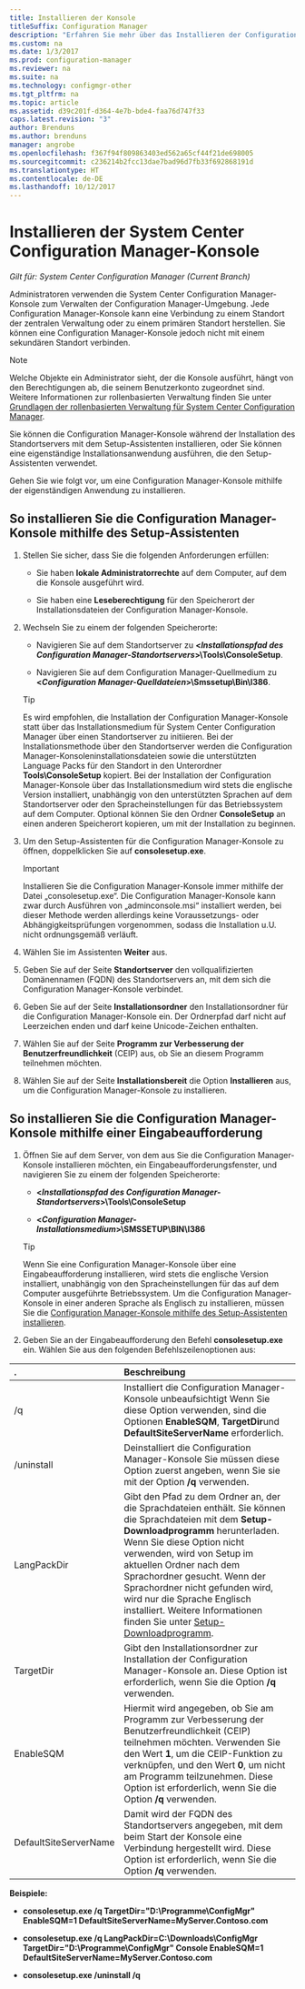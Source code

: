 ```yaml
---
title: Installieren der Konsole
titleSuffix: Configuration Manager
description: "Erfahren Sie mehr über das Installieren der Configuration Manager-Konsole, um eine Verbindung zu einem Standort der zentralen Verwaltung oder einem primären Standort herzustellen."
ms.custom: na
ms.date: 1/3/2017
ms.prod: configuration-manager
ms.reviewer: na
ms.suite: na
ms.technology: configmgr-other
ms.tgt_pltfrm: na
ms.topic: article
ms.assetid: d39c201f-d364-4e7b-bde4-faa76d747f33
caps.latest.revision: "3"
author: Brenduns
ms.author: brenduns
manager: angrobe
ms.openlocfilehash: f367f94f809863403ed562a65cf44f21de698005
ms.sourcegitcommit: c236214b2fcc13dae7bad96d7fb33f692868191d
ms.translationtype: HT
ms.contentlocale: de-DE
ms.lasthandoff: 10/12/2017
---
```

# <a name="install-the-system-center-configuration-manager-console"></a>Installieren der System Center Configuration Manager-Konsole

*Gilt für: System Center Configuration Manager (Current Branch)*

Administratoren verwenden die System Center Configuration Manager-Konsole zum Verwalten der Configuration Manager-Umgebung. Jede Configuration Manager-Konsole kann eine Verbindung zu einem Standort der zentralen Verwaltung oder zu einem primären Standort herstellen. Sie können eine Configuration Manager-Konsole jedoch nicht mit einem sekundären Standort verbinden.

> [!NOTE]  
>  Welche Objekte ein Administrator sieht, der die Konsole ausführt, hängt von den Berechtigungen ab, die seinem Benutzerkonto zugeordnet sind. Weitere Informationen zur rollenbasierten Verwaltung finden Sie unter [Grundlagen der rollenbasierten Verwaltung für System Center Configuration Manager](../../../../core/understand/fundamentals-of-role-based-administration.md).  

 Sie können die Configuration Manager-Konsole während der Installation des Standortservers mit dem Setup-Assistenten installieren, oder Sie können eine eigenständige Installationsanwendung ausführen, die den Setup-Assistenten verwendet.  

 Gehen Sie wie folgt vor, um eine Configuration Manager-Konsole mithilfe der eigenständigen Anwendung zu installieren.  

## <a name="to-install-the-configuration-manager-console-by-using-the-setup-wizard"></a>So installieren Sie die Configuration Manager-Konsole mithilfe des Setup-Assistenten  

1.  Stellen Sie sicher, dass Sie die folgenden Anforderungen erfüllen:  

    -  Sie haben **lokale Administratorrechte** auf dem Computer, auf dem die Konsole ausgeführt wird.  

    -   Sie haben eine **Leseberechtigung** für den Speicherort der Installationsdateien der Configuration Manager-Konsole.  

2.  Wechseln Sie zu einem der folgenden Speicherorte:  

    -   Navigieren Sie auf dem Standortserver zu **<*Installationspfad des Configuration Manager-Standortservers*>\Tools\ConsoleSetup**.  

    -   Navigieren Sie auf dem Configuration Manager-Quellmedium zu **<*Configuration Manager-Quelldateien*>\Smssetup\Bin\I386**.  

    > [!TIP]  
    >  Es wird empfohlen, die Installation der Configuration Manager-Konsole statt über das Installationsmedium für System Center Configuration Manager über einen Standortserver zu initiieren. Bei der Installationsmethode über den Standortserver werden die Configuration Manager-Konsoleninstallationsdateien sowie die unterstützten Language Packs für den Standort in den Unterordner **Tools\ConsoleSetup** kopiert. Bei der Installation der Configuration Manager-Konsole über das Installationsmedium wird stets die englische Version installiert, unabhängig von den unterstützten Sprachen auf dem Standortserver oder den Spracheinstellungen für das Betriebssystem auf dem Computer. Optional können Sie den Ordner **ConsoleSetup** an einen anderen Speicherort kopieren, um mit der Installation zu beginnen.

3.  Um den Setup-Assistenten für die Configuration Manager-Konsole zu öffnen, doppelklicken Sie auf **consolesetup.exe**.  

    > [!IMPORTANT]  
    >  Installieren Sie die Configuration Manager-Konsole immer mithilfe der Datei „consolesetup.exe“. Die Configuration Manager-Konsole kann zwar durch Ausführen von „adminconsole.msi“ installiert werden, bei dieser Methode werden allerdings keine Voraussetzungs- oder Abhängigkeitsprüfungen vorgenommen, sodass die Installation u.U. nicht ordnungsgemäß verläuft.  

4.  Wählen Sie im Assistenten **Weiter** aus.  

5.  Geben Sie auf der Seite **Standortserver** den vollqualifizierten Domänennamen (FQDN) des Standortservers an, mit dem sich die Configuration Manager-Konsole verbindet.  

6.  Geben Sie auf der Seite **Installationsordner** den Installationsordner für die Configuration Manager-Konsole ein. Der Ordnerpfad darf nicht auf Leerzeichen enden und darf keine Unicode-Zeichen enthalten.  

7.  Wählen Sie auf der Seite **Programm zur Verbesserung der Benutzerfreundlichkeit** (CEIP) aus, ob Sie an diesem Programm teilnehmen möchten.  

8.  Wählen Sie auf der Seite **Installationsbereit** die Option **Installieren** aus, um die Configuration Manager-Konsole zu installieren.  

## <a name="to-install-the-configuration-manager-console-from-a-command-prompt"></a>So installieren Sie die Configuration Manager-Konsole mithilfe einer Eingabeaufforderung  

1.  Öffnen Sie auf dem Server, von dem aus Sie die Configuration Manager-Konsole installieren möchten, ein Eingabeaufforderungsfenster, und navigieren Sie zu einem der folgenden Speicherorte:  

    -   **<*Installationspfad des Configuration Manager-Standortservers*>\Tools\ConsoleSetup**  

    -   **<*Configuration Manager-Installationsmedium*>\SMSSETUP\BIN\I386**  

    > [!TIP]  
    >  Wenn Sie eine Configuration Manager-Konsole über eine Eingabeaufforderung installieren, wird stets die englische Version installiert, unabhängig von den Spracheinstellungen für das auf dem Computer ausgeführte Betriebssystem. Um die Configuration Manager-Konsole in einer anderen Sprache als Englisch zu installieren, müssen Sie die [Configuration Manager-Konsole mithilfe des Setup-Assistenten installieren](#to-install-the-configuration-manager-console-by-using-the-setup-wizard).  

2.  Geben Sie an der Eingabeaufforderung den Befehl **consolesetup.exe** ein. Wählen Sie aus den folgenden Befehlszeilenoptionen aus:  

|  .     | Beschreibung     |
  | :------------- | :------------- |
  |/q|Installiert die Configuration Manager-Konsole unbeaufsichtigt Wenn Sie diese Option verwenden, sind die Optionen **EnableSQM**, **TargetDir**und **DefaultSiteServerName** erforderlich.|  
  |/uninstall|Deinstalliert die Configuration Manager-Konsole Sie müssen diese Option zuerst angeben, wenn Sie sie mit der Option **/q** verwenden.|  
  |LangPackDir|Gibt den Pfad zu dem Ordner an, der die Sprachdateien enthält. Sie können die Sprachdateien mit dem **Setup-Downloadprogramm** herunterladen. Wenn Sie diese Option nicht verwenden, wird von Setup im aktuellen Ordner nach dem Sprachordner gesucht. Wenn der Sprachordner nicht gefunden wird, wird nur die Sprache Englisch installiert. Weitere Informationen finden Sie unter [Setup-Downloadprogramm](setup-downloader.md).|  
  |TargetDir|Gibt den Installationsordner zur Installation der Configuration Manager-Konsole an. Diese Option ist erforderlich, wenn Sie die Option **/q** verwenden.|  
  |EnableSQM|Hiermit wird angegeben, ob Sie am Programm zur Verbesserung der Benutzerfreundlichkeit (CEIP) teilnehmen möchten. Verwenden Sie den Wert **1**, um die CEIP-Funktion zu verknüpfen, und den Wert **0**, um nicht am Programm teilzunehmen. Diese Option ist erforderlich, wenn Sie die Option **/q** verwenden.|  
  |DefaultSiteServerName|Damit wird der FQDN des Standortservers angegeben, mit dem beim Start der Konsole eine Verbindung hergestellt wird. Diese Option ist erforderlich, wenn Sie die Option **/q** verwenden.|  


  **Beispiele:**

  -  **consolesetup.exe /q TargetDir="D:\Programme\ConfigMgr" EnableSQM=1 DefaultSiteServerName=MyServer.Contoso.com**  

  -  **consolesetup.exe /q LangPackDir=C:\Downloads\ConfigMgr TargetDir="D:\Programme\ConfigMgr" Console EnableSQM=1 DefaultSiteServerName=MyServer.Contoso.com**  

  -  **consolesetup.exe /uninstall /q**  
